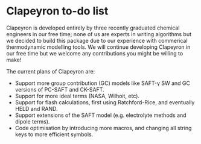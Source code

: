 # Clapeyron to-do list

Clapeyron is developed entirely by three recently graduated chemical engineers in our free time; none of us are experts in writing algorithms but we decided to build this package due to our experience with commerical thermodynamic modelling tools. We will continue developing Clapeyron in our free time but we welcome any contributions you might be willing to make!

The current plans of Clapeyron are:

* Support more group contribution (GC) models like SAFT-γ SW and GC versions of PC-SAFT and CK-SAFT.
* Support for more ideal terms (NASA, Wilhoit, etc).
* Support for flash calculations, first using Ratchford-Rice, and eventually HELD and RAND.
* Support extensions of the SAFT model (e.g. electrolyte methods and dipole terms).
* Code optimisation by introducing more macros, and changing all string keys to more efficient symbols.
